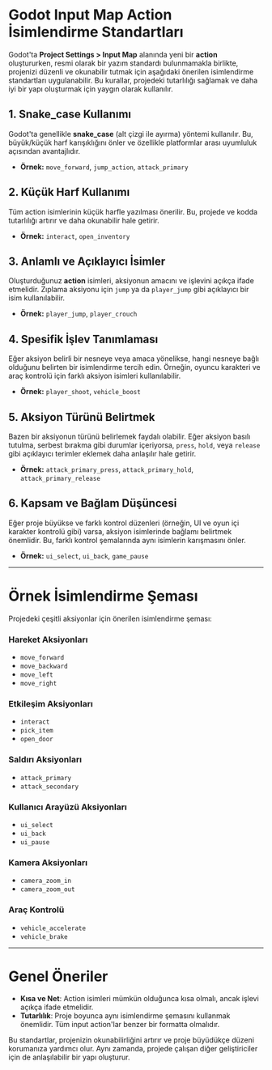 # Godot Input Map Action İsimlendirme Standartları

Godot'ta **Project Settings > Input Map** alanında yeni bir **action** oluştururken, resmi olarak bir yazım standardı bulunmamakla birlikte, projenizi düzenli ve okunabilir tutmak için aşağıdaki önerilen isimlendirme standartları uygulanabilir. Bu kurallar, projedeki tutarlılığı sağlamak ve daha iyi bir yapı oluşturmak için yaygın olarak kullanılır.

## 1. Snake_case Kullanımı
Godot'ta genellikle **snake_case** (alt çizgi ile ayırma) yöntemi kullanılır. Bu, büyük/küçük harf karışıklığını önler ve özellikle platformlar arası uyumluluk açısından avantajlıdır.

- **Örnek:** `move_forward`, `jump_action`, `attack_primary`

## 2. Küçük Harf Kullanımı
Tüm action isimlerinin küçük harfle yazılması önerilir. Bu, projede ve kodda tutarlılığı artırır ve daha okunabilir hale getirir.

- **Örnek:** `interact`, `open_inventory`

## 3. Anlamlı ve Açıklayıcı İsimler
Oluşturduğunuz **action** isimleri, aksiyonun amacını ve işlevini açıkça ifade etmelidir. Zıplama aksiyonu için `jump` ya da `player_jump` gibi açıklayıcı bir isim kullanılabilir.

- **Örnek:** `player_jump`, `player_crouch`

## 4. Spesifik İşlev Tanımlaması
Eğer aksiyon belirli bir nesneye veya amaca yönelikse, hangi nesneye bağlı olduğunu belirten bir isimlendirme tercih edin. Örneğin, oyuncu karakteri ve araç kontrolü için farklı aksiyon isimleri kullanılabilir.

- **Örnek:** `player_shoot`, `vehicle_boost`

## 5. Aksiyon Türünü Belirtmek
Bazen bir aksiyonun türünü belirlemek faydalı olabilir. Eğer aksiyon basılı tutulma, serbest bırakma gibi durumlar içeriyorsa, `press`, `hold`, veya `release` gibi açıklayıcı terimler eklemek daha anlaşılır hale getirir.

- **Örnek:** `attack_primary_press`, `attack_primary_hold`, `attack_primary_release`

## 6. Kapsam ve Bağlam Düşüncesi
Eğer proje büyükse ve farklı kontrol düzenleri (örneğin, UI ve oyun içi karakter kontrolü gibi) varsa, aksiyon isimlerinde bağlamı belirtmek önemlidir. Bu, farklı kontrol şemalarında aynı isimlerin karışmasını önler.

- **Örnek:** `ui_select`, `ui_back`, `game_pause`

---

# Örnek İsimlendirme Şeması

Projedeki çeşitli aksiyonlar için önerilen isimlendirme şeması:

### Hareket Aksiyonları
- `move_forward`
- `move_backward`
- `move_left`
- `move_right`

### Etkileşim Aksiyonları
- `interact`
- `pick_item`
- `open_door`

### Saldırı Aksiyonları
- `attack_primary`
- `attack_secondary`

### Kullanıcı Arayüzü Aksiyonları
- `ui_select`
- `ui_back`
- `ui_pause`

### Kamera Aksiyonları
- `camera_zoom_in`
- `camera_zoom_out`

### Araç Kontrolü
- `vehicle_accelerate`
- `vehicle_brake`

---

# Genel Öneriler

- **Kısa ve Net**: Action isimleri mümkün olduğunca kısa olmalı, ancak işlevi açıkça ifade etmelidir.
- **Tutarlılık**: Proje boyunca aynı isimlendirme şemasını kullanmak önemlidir. Tüm input action'lar benzer bir formatta olmalıdır.
  
Bu standartlar, projenizin okunabilirliğini artırır ve proje büyüdükçe düzeni korumanıza yardımcı olur. Aynı zamanda, projede çalışan diğer geliştiriciler için de anlaşılabilir bir yapı oluşturur.
